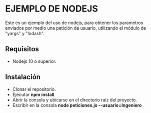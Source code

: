 # EJEMPLO DE NODEJS #
Este es un ejemplo del uso de nodejs, para obtener los parametros enviados por medio una petición de usuario, utilizando el módulo de "yargs" y "lodash".

## Requisitos ##
- Nodejs 10 o superior.

## Instalación ##
- Clonar el repositorio.
- Ejecutar **npm install**.
- Abrir la consola y ubicarse en el directorio raíz del proyecto.
- Escribir en la consola **node peticiones.js --usuario=Ingeniero**

